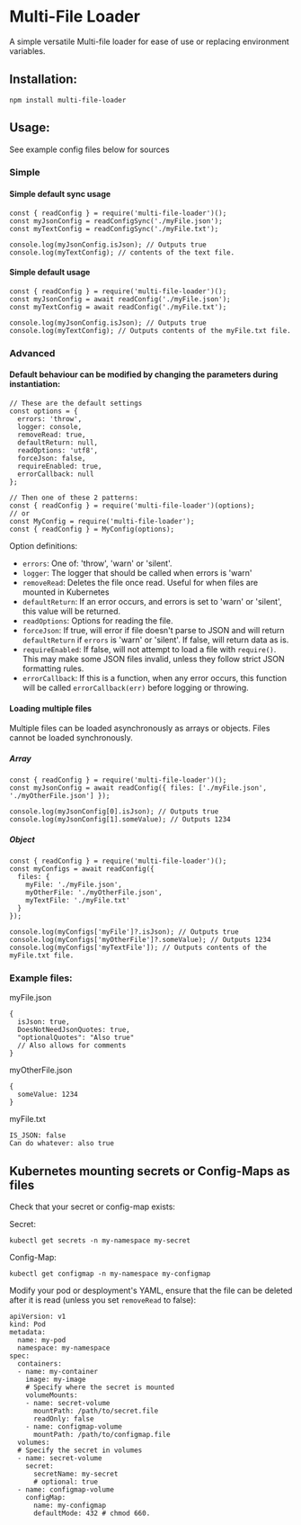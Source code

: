 # Multi-File Loader

A simple versatile Multi-file loader for ease of use or replacing environment variables.

## Installation:

```
npm install multi-file-loader
```

## Usage:

See example config files below for sources

### Simple

#### Simple default sync usage
```
const { readConfig } = require('multi-file-loader')();
const myJsonConfig = readConfigSync('./myFile.json');
const myTextConfig = readConfigSync('./myFile.txt');

console.log(myJsonConfig.isJson); // Outputs true
console.log(myTextConfig); // contents of the text file.
```

#### Simple default usage
```
const { readConfig } = require('multi-file-loader')();
const myJsonConfig = await readConfig('./myFile.json');
const myTextConfig = await readConfig('./myFile.txt');

console.log(myJsonConfig.isJson); // Outputs true
console.log(myTextConfig); // Outputs contents of the myFile.txt file.
```

### Advanced

#### Default behaviour can be modified by changing the parameters during instantiation:
```
// These are the default settings
const options = {
  errors: 'throw',
  logger: console,
  removeRead: true,
  defaultReturn: null,
  readOptions: 'utf8',
  forceJson: false,
  requireEnabled: true,
  errorCallback: null
};

// Then one of these 2 patterns:
const { readConfig } = require('multi-file-loader')(options);
// or
const MyConfig = require('multi-file-loader');
const { readConfig } = MyConfig(options);
```

Option definitions:
* `errors`: One of: 'throw', 'warn' or 'silent'.
* `logger`: The logger that should be called when errors is 'warn'
* `removeRead`: Deletes the file once read. Useful for when files are mounted in Kubernetes
* `defaultReturn`: If an error occurs, and errors is set to 'warn' or 'silent', this value will be returned.
* `readOptions`: Options for reading the file.
* `forceJson`: If true, will error if file doesn't parse to JSON and will return `defaultReturn` if `errors` is 'warn' or 'silent'. If false, will return data as is.
* `requireEnabled`: If false, will not attempt to load a file with `require()`. This may make some JSON files invalid, unless they follow strict JSON formatting rules.
* `errorCallback`: If this is a function, when any error occurs, this function will be called `errorCallback(err)` before logging or throwing.

#### Loading multiple files
Multiple files can be loaded asynchronously as arrays or objects. Files cannot be loaded synchronously.

##### Array
```
const { readConfig } = require('multi-file-loader')();
const myJsonConfig = await readConfig({ files: ['./myFile.json', './myOtherFile.json'] });

console.log(myJsonConfig[0].isJson); // Outputs true
console.log(myJsonConfig[1].someValue); // Outputs 1234
```

##### Object
```
const { readConfig } = require('multi-file-loader')();
const myConfigs = await readConfig({
  files: {
    myFile: './myFile.json',
    myOtherFile: './myOtherFile.json',
    myTextFile: './myFile.txt'
  }
});

console.log(myConfigs['myFile']?.isJson); // Outputs true
console.log(myConfigs['myOtherFile']?.someValue); // Outputs 1234
console.log(myConfigs['myTextFile']); // Outputs contents of the myFile.txt file.
```

### Example files:

myFile.json
```
{
  isJson: true,
  DoesNotNeedJsonQuotes: true,
  "optionalQuotes": "Also true"
  // Also allows for comments
}
```

myOtherFile.json
```
{
  someValue: 1234
}
```

myFile.txt
```
IS_JSON: false
Can do whatever: also true
```

## Kubernetes mounting secrets or Config-Maps as files

Check that your secret or config-map exists:

Secret:
```
kubectl get secrets -n my-namespace my-secret
```

Config-Map:
```
kubectl get configmap -n my-namespace my-configmap
```
Modify your pod or desployment's YAML, ensure that the file can be deleted after it is read (unless you set `removeRead` to false):
```
apiVersion: v1
kind: Pod
metadata:
  name: my-pod
  namespace: my-namespace
spec:
  containers:
  - name: my-container
    image: my-image
    # Specify where the secret is mounted
    volumeMounts:
    - name: secret-volume
      mountPath: /path/to/secret.file
      readOnly: false
    - name: configmap-volume
      mountPath: /path/to/configmap.file
  volumes:
  # Specify the secret in volumes
  - name: secret-volume
    secret:
      secretName: my-secret
      # optional: true
  - name: configmap-volume
    configMap:
      name: my-configmap
      defaultMode: 432 # chmod 660.
```